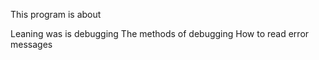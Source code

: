 This program is about

Leaning was is debugging
The methods of debugging
How to read error messages
